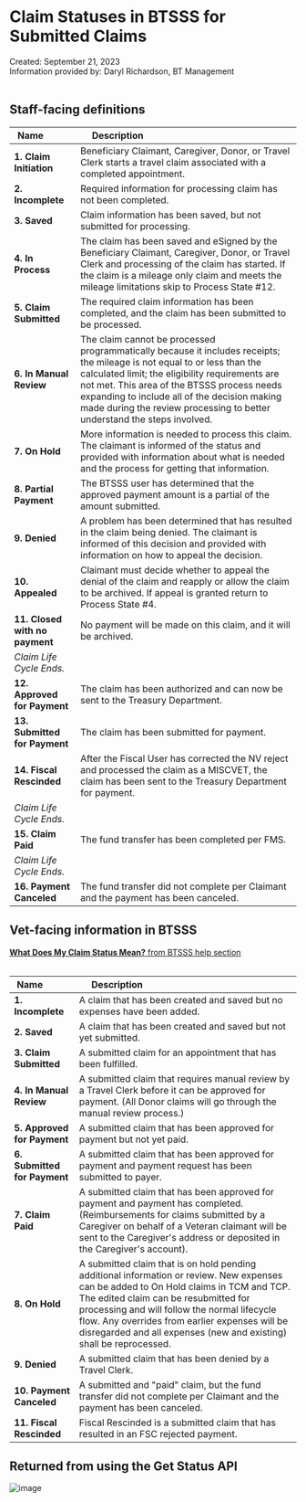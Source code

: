 # Claim Statuses in BTSSS for Submitted Claims

Created: September 21, 2023 <br/>
Information provided by: Daryl Richardson, BT Management <br/><br/>

## Staff-facing definitions

| Name &nbsp; &nbsp; &nbsp; &nbsp; &nbsp; | Description &nbsp; &nbsp; &nbsp; &nbsp; &nbsp; &nbsp; &nbsp; &nbsp; &nbsp; &nbsp; &nbsp; &nbsp; &nbsp; &nbsp; &nbsp; &nbsp; &nbsp; &nbsp; &nbsp; &nbsp; &nbsp; &nbsp; &nbsp; &nbsp; &nbsp; &nbsp; &nbsp; &nbsp; |
| ------------------- | ----------  | 
| **1. Claim Initiation** | Beneficiary Claimant, Caregiver, Donor, or Travel Clerk starts a travel claim associated with a completed appointment. |
| **2. Incomplete** | Required information for processing claim has not been completed. |
| **3. Saved** | Claim information has been saved, but not submitted for processing. |
| **4. In Process** | The claim has been saved and eSigned by the Beneficiary Claimant, Caregiver, Donor, or Travel Clerk and processing of the claim has started. If the claim is a mileage only claim and meets the mileage limitations skip to Process State #12. |
| **5. Claim Submitted** | The required claim information has been completed, and the claim has been submitted to be processed. |
| **6. In Manual Review** | The claim cannot be processed programmatically because it includes receipts; the mileage is not equal to or less than the calculated limit; the eligibility requirements are not met. This area of the BTSSS process needs expanding to include all of the decision making made during the review processing to better understand the steps involved. |
| **7. On Hold** | More information is needed to process this claim. The claimant is informed of the status and provided with information about what is needed and the process for getting that information. |
| **8. Partial Payment** | The BTSSS user has determined that the approved payment amount is a partial of the amount submitted. |
| **9. Denied** | A problem has been determined that has resulted in the claim being denied. The claimant is informed of this decision and provided with information on how to appeal the decision. |
| **10. Appealed** | Claimant must decide whether to appeal the denial of the claim and reapply or allow the claim to be archived. If appeal is granted return to Process State #4. |
| **11. Closed with no payment** | No payment will be made on this claim, and it will be archived. |
| *Claim Life Cycle Ends.* |
| **12. Approved for Payment** | The claim has been authorized and can now be sent to the Treasury Department. |
| **13. Submitted for Payment** | The claim has been submitted for payment. |
| **14. Fiscal Rescinded** | After the Fiscal User has corrected the NV reject and processed the claim as a MISCVET, the claim has been sent to the Treasury Department for payment. |
| *Claim Life Cycle Ends.* |
| **15. Claim Paid** | The fund transfer has been completed per FMS. |
| *Claim Life Cycle Ends.* |
| **16. Payment Canceled** | The fund transfer did not complete per Claimant and the payment has been canceled. |


## Vet-facing information in BTSSS

[**What Does My Claim Status Mean?** from BTSSS help section](https://github.com/department-of-veterans-affairs/va.gov-team/files/12796525/KA-01021.BTSSS.pdf)<br/><br/>

| Name &nbsp; &nbsp; &nbsp; &nbsp; &nbsp; | Description &nbsp; &nbsp; &nbsp; &nbsp; &nbsp; &nbsp; &nbsp; &nbsp; &nbsp; &nbsp; &nbsp; &nbsp; &nbsp; &nbsp; &nbsp; &nbsp; &nbsp; &nbsp; &nbsp; &nbsp; &nbsp; &nbsp; &nbsp; &nbsp; &nbsp; &nbsp; &nbsp; &nbsp; |
| ------------------- | ----------  | 
| **1. Incomplete** | A claim that has been created and saved but no expenses have been added. |
| **2. Saved** | A claim that has been created and saved but not yet submitted. |
| **3. Claim Submitted** | A submitted claim for an appointment that has been fulfilled. |
| **4. In Manual Review** | A submitted claim that requires manual review by a Travel Clerk before it can be approved for payment. (All Donor claims will go through the manual review process.) |
| **5. Approved for Payment** | A submitted claim that has been approved for payment but not yet paid. |
| **6. Submitted for Payment** | A submitted claim that has been approved for payment and payment request has been submitted to payer. |
| **7. Claim Paid** | A submitted claim that has been approved for payment and payment has completed. (Reimbursements for claims submitted by a Caregiver on behalf of a Veteran claimant will be sent to the Caregiver's address or deposited in the Caregiver's account). |
| **8. On Hold** | A submitted claim that is on hold pending additional information or review. New expenses can be added to On Hold claims in TCM and TCP. The edited claim can be resubmitted for processing and will follow the normal lifecycle flow. Any overrides from earlier expenses will be disregarded and all expenses (new and existing) shall be reprocessed. |
| **9. Denied** | A submitted claim that has been denied by a Travel Clerk. |
| **10. Payment Canceled** | A submitted and "paid" claim, but the fund transfer did not complete per Claimant and the payment has been canceled. |
| **11. Fiscal Rescinded** | Fiscal Rescinded is a submitted claim that has resulted in an FSC rejected payment. |

## Returned from using the Get Status API 

![image](https://github.com/department-of-veterans-affairs/va.gov-team/assets/101129355/521352d1-9d4b-4702-91c7-6a56738f5d44)
